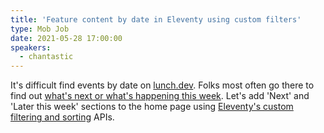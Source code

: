 ```yaml
---
title: 'Feature content by date in Eleventy using custom filters'
type: Mob Job
date: 2021-05-28 17:00:00
speakers:
  - chantastic
---
```


It's difficult find events by date on [lunch.dev](https://events.lunch.dev). Folks most often go there to find out [what's next or what's happening this week](https://github.com/LunchDevCommunity/community-calendar/issues/5). Let's add 'Next' and 'Later this week' sections to the home page using [Eleventy's custom filtering and sorting](https://www.11ty.dev/docs/collections/#advanced-custom-filtering-and-sorting) APIs.
